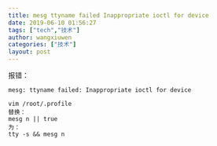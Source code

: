 ```yaml
---
title: mesg ttyname failed Inappropriate ioctl for device
date: 2019-06-10 01:56:27
tags: ["tech","技术"]
author: wangxiuwen
categories: ["技术"]
layout: post
---
```


报错：

```
mesg: ttyname failed: Inappropriate ioctl for device
```

```
vim /root/.profile
替换：
mesg n || true
为：
tty -s && mesg n
```